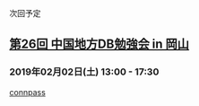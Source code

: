 次回予定

## [第26回 中国地方DB勉強会 in 岡山](events/event-026.html)

### 2019年02月02日(土)  13:00 - 17:30

[connpass](https://dbstudychugoku.connpass.com/event/112468/)
